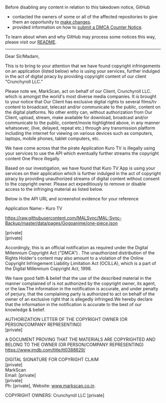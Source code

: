 Before disabling any content in relation to this takedown notice, GitHub
- contacted the owners of some or all of the affected repositories to give them an opportunity to [make changes](https://docs.github.com/en/github/site-policy/dmca-takedown-policy#a-how-does-this-actually-work).
- provided information on how to [submit a DMCA Counter Notice](https://docs.github.com/en/articles/guide-to-submitting-a-dmca-counter-notice).

To learn about when and why GitHub may process some notices this way, please visit our [README](https://github.com/github/dmca/blob/master/README.md#anatomy-of-a-takedown-notice).

---

Dear Sir/Madam,
 
This is to bring to your attention that we have found copyright infringements on an application (listed below) who is using your services, further indulged in the act of digital piracy by providing copyright content of our client "Crunchyroll LLC.”

Please note we, MarkScan, act on behalf of our Client, Crunchyroll LLC. which is amongst the world's most diverse media companies. It is brought to your notice that Our Client has exclusive digital rights to several films/tv content  to broadcast, telecast and/or communicate to the public, content on the digital platforms. No other entity can, without authorization from Our Client, upload, stream, make available for download, broadcast and/or communicate to the public, content/movie highlighted above, in any manner whatsoever, (live, delayed, repeat etc.) through any transmission platform including the internet for viewing on various devices such as computers, laptops, mobile phones, tablet computers, etc.

We have come across that the pirate Application Kuro TV is illegally using your services to use the API which eventually further streams the copyright content One Piece illegally.

Based on our investigation, we have found that Kuro TV App is using your services on their application which is further indulged in the act of copyright piracy by providing unauthorized streams of digital content without consent to the copyright owner. Please act expeditiously to remove or disable access to the infringing material as listed below.

Below is the API URL and screenshot evidence for your reference

Application Name:- Kuro TV

https://raw.githubusercontent.com/MALSync/MAL-Sync-Backup/master/data/pages/Gogoanime/one-piece.json

[private]  
[private]  

Accordingly, this is an official notification as required under the Digital Millennium Copyright Act ("DMCA") . The unauthorized distribution of the Rights Holder's content may also amount to a violation of the Online Copyright Infringement Liability Limitation Act (OCILLA), which is a part of the Digital Millennium Copyright Act, 1998.  

We have good faith & belief that the use of the described material in the manner complained of is not authorized by the copyright owner, its agent, or the law.The information in the notification is accurate, and under penalty of perjury, that the complaining party is authorized to act on behalf of the owner of an exclusive right that is allegedly infringed.We hereby declare that the information in the notification is accurate to the best of our knowledge & belief.

AUTHORIZATION LETTER OF THE COPYRIGHT OWNER (OR PERSON/COMPANY REPRESENTING)  
[private]  

A DOCUMENT PROVING THAT THE MATERIALS ARE COPYRIGHTED AND BELONG TO THE OWNER (OR PERSON/COMPANY REPRESENTING)  
https://www.imdb.com/title/tt0388629/

DIGITAL SIGNATURE FOR COPYRIGHT CLAIM  
[private]  
MarkScan  
Email: [private]  
[private]  
Ph: [private], Website: www.markscan.co.in.  

COPYRIGHT OWNERS:
Crunchyroll LLC [private]  

